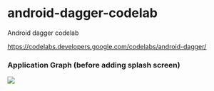 # android-dagger-codelab
Android dagger codelab

https://codelabs.developers.google.com/codelabs/android-dagger/

<h3>Application Graph (before adding splash screen)</h3>

<img src="https://codelabs.developers.google.com/codelabs/android-dagger/img/310186f50792cd08.png"/>
